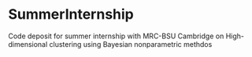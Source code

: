 # SummerInternship
Code deposit for summer internship with MRC-BSU Cambridge on High-dimensional clustering using Bayesian nonparametric methdos
